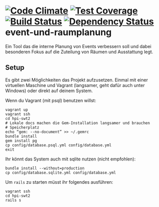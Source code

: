 [![Code Climate](https://codeclimate.com/github/hpi-swt2/event-und-raumplanung/badges/gpa.svg)](https://codeclimate.com/github/hpi-swt2/event-und-raumplanung)
[![Test Coverage](https://codeclimate.com/github/hpi-swt2/event-und-raumplanung/badges/coverage.svg)](https://codeclimate.com/github/hpi-swt2/event-und-raumplanung)
[![Build Status](https://travis-ci.org/hpi-swt2/event-und-raumplanung.svg?branch=master)](https://travis-ci.org/hpi-swt2/event-und-raumplanung)
[![Dependency Status](https://gemnasium.com/hpi-swt2/event-und-raumplanung.svg)](https://gemnasium.com/hpi-swt2/event-und-raumplanung)
event-und-raumplanung
=====================

Ein Tool das die interne Planung von Events verbessern soll und dabei besonderen Fokus auf die Zuteilung von Räumen und Ausstattung legt.


Setup
-----
Es gibt zwei Möglichkeiten das Projekt aufzusetzen. Einmal mit einer virtuellen Maschine und Vagrant
(langsamer, geht dafür auch unter Windows) oder direkt auf deinem System.

Wenn du Vagrant (mit psql) benutzen willst:

    vagrant up
    vagrant ssh
    cd hpi-swt2
    # Lokale docs machen die Gem-Installation langsamer und brauchen
    # Speicherplatz
    echo “gem: --no-document” >> ~/.gemrc
    bundle install
    gem install pg
    cp config/database.psql.yml config/database.yml
    exit

Ihr könnt das System auch mit sqlite nutzen (nicht empfohlen):

    bundle install --without=production
    cp config/database.sqlite.yml config/database.yml

Um `rails` zu starten müsst ihr folgendes ausführen:

    vagrant ssh
    cd hpi-swt2
    rails s





